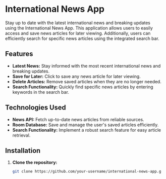 # International News App

Stay up to date with the latest international news and breaking updates using the International News App. This application allows users to easily access and save news articles for later viewing. Additionally, users can efficiently search for specific news articles using the integrated search bar.

## Features

- **Latest News:** Stay informed with the most recent international news and breaking updates.
- **Save for Later:** Click to save any news article for later viewing.
- **Delete Articles:** Remove saved articles when they are no longer needed.
- **Search Functionality:** Quickly find specific news articles by entering keywords in the search bar.

## Technologies Used

- **News API:** Fetch up-to-date news articles from reliable sources.
- **Room Database:** Save and manage the user's saved articles efficiently.
- **Search Functionality:** Implement a robust search feature for easy article retrieval.

## Installation

1. **Clone the repository:**
   ```bash
   git clone https://github.com/your-username/international-news-app.git

